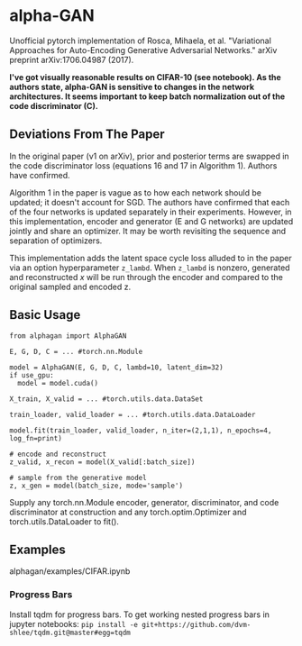 # alpha-GAN
Unofficial pytorch implementation of Rosca, Mihaela, et al. "Variational Approaches for Auto-Encoding Generative Adversarial Networks." arXiv preprint arXiv:1706.04987 (2017).

**I've got visually reasonable results on CIFAR-10 (see notebook). As the authors state, alpha-GAN is sensitive to changes in the network architectures. It seems important to keep batch normalization out of the code discriminator (C).**

## Deviations From The Paper

In the original paper (v1 on arXiv), prior and posterior terms are swapped in the code discriminator loss (equations 16 and 17 in Algorithm 1). Authors have confirmed.

Algorithm 1 in the paper is vague as to how each network should be updated; it doesn't account for SGD. The authors have confirmed that each of the four networks is updated separately in their experiments. However, in this implementation, encoder and generator (E and G networks) are updated jointly and share an optimizer. It may be worth revisiting the sequence and separation of optimizers.

This implementation adds the latent space cycle loss alluded to in the paper via an option hyperparameter `z_lambd`. When `z_lambd` is nonzero, generated and reconstructed _x_ will be run through the encoder and compared to the original sampled and encoded z.

## Basic Usage

```#
from alphagan import AlphaGAN

E, G, D, C = ... #torch.nn.Module

model = AlphaGAN(E, G, D, C, lambd=10, latent_dim=32)
if use_gpu:
  model = model.cuda()

X_train, X_valid = ... #torch.utils.data.DataSet

train_loader, valid_loader = ... #torch.utils.data.DataLoader

model.fit(train_loader, valid_loader, n_iter=(2,1,1), n_epochs=4, log_fn=print)

# encode and reconstruct
z_valid, x_recon = model(X_valid[:batch_size])

# sample from the generative model
z, x_gen = model(batch_size, mode='sample')
```

Supply any torch.nn.Module encoder, generator, discriminator, and code discriminator at construction and any torch.optim.Optimizer and torch.utils.DataLoader to fit().

## Examples

alphagan/examples/CIFAR.ipynb

### Progress Bars

Install tqdm for progress bars. To get working nested progress bars in jupyter notebooks: `pip install -e git+https://github.com/dvm-shlee/tqdm.git@master#egg=tqdm`
